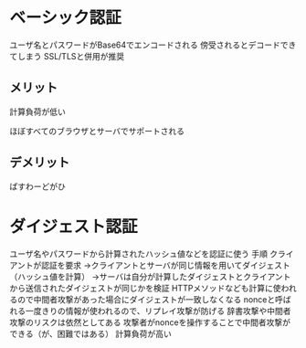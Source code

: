 # ベーシック認証
ユーザ名とパスワードがBase64でエンコードされる
	傍受されるとデコードできてしまう
SSL/TLSと併用が推奨
## メリット

計算負荷が低い

ほぼすべてのブラウザとサーバでサポートされる

## デメリット

ぱすわーどがひ
# ダイジェスト認証
ユーザ名やパスワードから計算されたハッシュ値などを認証に使う
	手順
		クライアントが認証を要求
		→クライアントとサーバが同じ情報を用いてダイジェスト（ハッシュ値を計算）
		→サーバは自分が計算したダイジェストとクライアントから送信されたダイジェストが同じかを検証
	HTTPメソッドなども計算に使われるので中間者攻撃があった場合にダイジェストが一致しなくなる
	nonceと呼ばれる一度きりの情報が使われるので、リプレイ攻撃が防げる
辞書攻撃や中間者攻撃のリスクは依然としてある
	攻撃者がnonceを操作することで中間者攻撃ができる（が、困難ではある）
計算負荷が高い